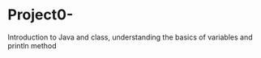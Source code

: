 # Project0-
Introduction to Java and class, understanding the basics of variables and println method 
